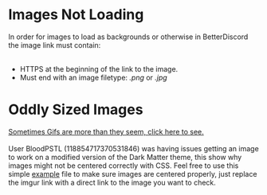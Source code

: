 # Images Not Loading

<div>In order for images to load as backgrounds or otherwise in BetterDiscord the image link must contain:</div><br>
  
  <ul>
    <li>HTTPS at the beginning of the link to the image.</li>
    <li>Must end with an image filetype: <i>.png</i> or <i>.jpg</i></li>
  </ul>

# Oddly Sized Images

<div><a href="https://github.com/CompletelyUnbelievable/ThemeResource/blob/master/BetterDiscord101/ImageIssues/Images/bRMaNZT.gif">Sometimes Gifs are more than they seem, click here to see.</a></div><br>

<div>User BloodPSTL (118854717370531846) was having issues getting an image to work on a modified version of the Dark Matter theme, this show why images might not be centered correctly with CSS. Feel free to use this simple <a href="https://github.com/CompletelyUnbelievable/ThemeResource/blob/master/BetterDiscord101/ImageIssues/OddlySizedImagesExample.html">example</a> file to make sure images are centered properly, just replace the imgur link with a direct link to the image you want to check.</div>
